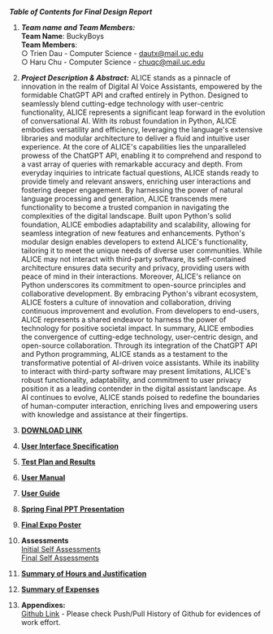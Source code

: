 ***Table of Contents for Final Design Report***

1. ***Team name and Team Members:***\
 **Team Name**: BuckyBoys\
 **Team Members**:  
○ Trien Dau - Computer Science - <dautx@mail.uc.edu>\
○ Haru Chu - Computer Science - <chuqc@mail.uc.edu>

2. ***Project Description & Abstract:***
ALICE stands as a pinnacle of innovation in the realm of Digital AI Voice Assistants, empowered by the formidable ChatGPT API and crafted entirely in Python. Designed to seamlessly blend cutting-edge technology with user-centric functionality, ALICE represents a significant leap forward in the evolution of conversational AI. With its robust foundation in Python, ALICE embodies versatility and efficiency, leveraging the language's extensive libraries and modular architecture to deliver a fluid and intuitive user experience.
At the core of ALICE's capabilities lies the unparalleled prowess of the ChatGPT API, enabling it to comprehend and respond to a vast array of queries with remarkable accuracy and depth. From everyday inquiries to intricate factual questions, ALICE stands ready to provide timely and relevant answers, enriching user interactions and fostering deeper engagement. By harnessing the power of natural language processing and generation, ALICE transcends mere functionality to become a trusted companion in navigating the complexities of the digital landscape.
Built upon Python's solid foundation, ALICE embodies adaptability and scalability, allowing for seamless integration of new features and enhancements. Python's modular design enables developers to extend ALICE's functionality, tailoring it to meet the unique needs of diverse user communities. While ALICE may not interact with third-party software, its self-contained architecture ensures data security and privacy, providing users with peace of mind in their interactions.
Moreover, ALICE's reliance on Python underscores its commitment to open-source principles and collaborative development. By embracing Python's vibrant ecosystem, ALICE fosters a culture of innovation and collaboration, driving continuous improvement and evolution. From developers to end-users, ALICE represents a shared endeavor to harness the power of technology for positive societal impact.
In summary, ALICE embodies the convergence of cutting-edge technology, user-centric design, and open-source collaboration. Through its integration of the ChatGPT API and Python programming, ALICE stands as a testament to the transformative potential of AI-driven voice assistants. While its inability to interact with third-party software may present limitations, ALICE's robust functionality, adaptability, and commitment to user privacy position it as a leading contender in the digital assistant landscape. As AI continues to evolve, ALICE stands poised to redefine the boundaries of human-computer interaction, enriching lives and empowering users with knowledge and assistance at their fingertips.

3. [**DOWNLOAD LINK**](https://drive.google.com/file/d/1sNRqesryMnCQyUKk_ZClSxSZitQDXQPw/view?usp=sharing)
4. [**User Interface Specification**](https://github.com/trienncg01/CS5001/blob/main/Documents/UI_Design.pdf)
5. [**Test Plan and Results**](https://github.com/trienncg01/CS5001/blob/main/Documents/TestPlan.pdf)
6. [**User Manual**](https://github.com/trienncg01/CS5001/blob/main/Documents/UserManual.md)
7. [**User Guide**](https://github.com/trienncg01/CS5001/blob/main/Documents/UserGuide.md)
8. [**Spring Final PPT Presentation**](https://github.com/trienncg01/CS5001/blob/main/Documents/Spring%20Design%20Presentation.pptx)
9. [**Final Expo Poster**](https://github.com/trienncg01/CS5001/blob/main/Documents/Poster.pdf)
10. **Assessments**\
[Initial Self Assessments](https://github.com/trienncg01/CS5001/tree/main/Documents/Initial%20Self%20Assessments)\
[Final Self Assessments](https://github.com/trienncg01/CS5001/blob/main/Documents/Final%20Self%20Assessments/TrienDau_Self_Assessment.pdf)
11. [**Summary of Hours and Justification**](https://github.com/trienncg01/CS5001/tree/main/Documents/Summary%20of%20Hours%20and%20Justification)
12. [**Summary of Expenses**](https://github.com/trienncg01/CS5001/blob/main/Documents/Summary_of_Expenses.pdf)
13. **Appendixes:**\
[Github Link](https://github.com/trienncg01/CS5001) - Please check Push/Pull History of Github for evidences of work effort.

